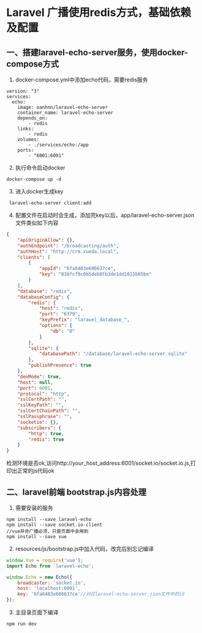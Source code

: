 # Laravel 广播使用redis方式，基础依赖及配置

## 一、搭建laravel-echo-server服务，使用docker-compose方式

1. docker-compose.yml中添加echo代码，需要redis服务 

```docker-compose
version: "3"
services:
  echo:
    image: oanhnn/laravel-echo-server
    container_name: laravel-echo-server
    depends_on:
        - redis
    links:
        - redis
    volumes:
        - ./services/echo:/app
    ports:
        - "6001:6001"
```

2. 执行命令启动docker

```docker
docker-compose up -d
```

3. 进入docker生成key

```
 laravel-echo-server client:add
```

4. 配置文件在启动时会生成，添加完key以后，app/laravel-echo-server.json文件类似如下内容

```json
{
	"apiOriginAllow": {},
	"authEndpoint": "/broadcasting/auth",
	"authHost": "http://crm.xueda.local",
	"clients": [
		{
			"appId": "6fa6403e606637ce",
			"key": "038fcf9c0b5deb8fb3de1dd1015b65be"
		}
	],
	"database": "redis",
	"databaseConfig": {
		"redis": {
			"host": "redis",
			"port": "6379",
			"keyPrefix": "laravel_database_",
			"options": {
				"db": "0"
			}
		},
		"sqlite": {
			"databasePath": "/database/laravel-echo-server.sqlite"
		},
		"publishPresence": true
	},
	"devMode": true,
	"host": null,
	"port": 6001,
	"protocol": "http",
	"sslCertPath": "",
	"sslKeyPath": "",
	"sslCertChainPath": "",
	"sslPassphrase": "",
	"socketio": {},
	"subscribers": {
		"http": true,
		"redis": true
	}
}
```

检测环境是否ok,访问http://your_host_address:6001/socket.io/socket.io.js,打印出正常的js代码ok  

## 二、laravel前端 bootstrap.js内容处理

1. 需要安装的服务

```
npm install --save laravel-echo
npm install --save socket.io-client
//vue并非广播必须，只是页面中会用到
npm install --save vue
```


2. resources/js/bootstrap.js中加入代码，改完后别忘记编译

```js
window.Vue = require('vue');
import Echo from 'laravel-echo';

window.Echo = new Echo({
    broadcaster: 'socket.io',
    host: 'localhost:6001',
    key: '6fa6403e606637ce'//对应laravel-echo-server.json文件中的id
});
```

3. 主目录页面下编译
```sh
npm run dev
```